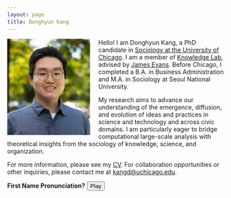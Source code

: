 ```yaml
---
layout: page
title: Donghyun Kang
---
```

<img src="/assets/img/headshot_for_webpage.png" alt="Donghyun Kang" style="float: left; margin-right: 20px; width: 38%;">

<p>Hello! I am Donghyun Kang, a PhD candidate in <a href="https://sociology.uchicago.edu/">Sociology at the University of Chicago</a>. I am a member of <a href="https://www.knowledgelab.org/">Knowledge Lab</a>, advised by <a href="https://sociology.uchicago.edu/directory/James-A-Evans">James Evans</a>. Before Chicago, I completed a B.A. in Business Administration and M.A. in Sociology at Seoul National University.</p>

<p>My research aims to advance our understanding of the emergence, diffusion, and evolution of ideas and practices in science and technology and across civic domains. I am particularly eager to bridge computational large-scale analysis with theoretical insights from the sociology of knowledge, science, and organization.</p>

<p>For more information, please see my <a href="https://www.dropbox.com/scl/fi/oarnlwd4bplewwm7opgzm/Donghyun_Kang_CV_Feb_2024.pdf?rlkey=k1xni74gdkkq96lhr7onyauog&raw=1">CV</a>. For collaboration opportunities or other inquiries, please contact me at <a href="mailto:kangd@uchicago.edu">kangd@uchicago.edu</a>.</p>

**First Name Pronunciation?** <audio id="myAudio" src="/assets/audio/Donghyun_Say.mp3"></audio> <button onclick="document.getElementById('myAudio').play()">Play</button>

